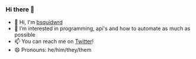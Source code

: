 ### Hi there 👋

- 👋 Hi, I'm [bsquidwrd](@bsquidwrd)
- 👀 I’m interested in programming, api's and how to automate as much as possible
- 📫 You can reach me on [Twitter](https://twitter.com/bsquidwrd)!
- 😄 Pronouns: he/him/they/them

<!--
**bsquidwrd/bsquidwrd** is a ✨ _special_ ✨ repository because its `README.md` (this file) appears on your GitHub profile.

Here are some ideas to get you started:

- 🔭 I’m currently working on ...
- 🌱 I’m currently learning ...
- 👯 I’m looking to collaborate on ...
- 🤔 I’m looking for help with ...
- 💬 Ask me about ...
- 📫 How to reach me: ...
- 😄 Pronouns: ...
- ⚡ Fun fact: ...
-->
